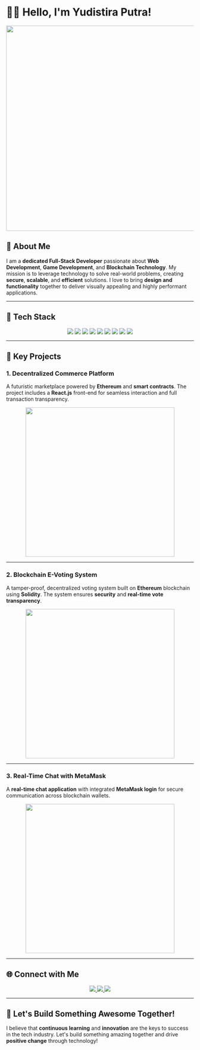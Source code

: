 # 👨‍💻 **Hello, I'm Yudistira Putra!**

<div align="center">
  <img src="https://media.giphy.com/media/RbDKaczqWovIugyJmW/giphy.gif" width="550"/>
</div>

## 🌟 **About Me**

I am a **dedicated Full-Stack Developer** passionate about **Web Development**, **Game Development**, and **Blockchain Technology**. My mission is to leverage technology to solve real-world problems, creating **secure**, **scalable**, and **efficient** solutions. I love to bring **design and functionality** together to deliver visually appealing and highly performant applications.

---

## 🚀 **Tech Stack**

<div align="center">
  <img src="https://img.shields.io/badge/JavaScript-F7DF1E?style=for-the-badge&logo=javascript&logoColor=black"/>
  <img src="https://img.shields.io/badge/React-61DAFB?style=for-the-badge&logo=react&logoColor=black"/>
  <img src="https://img.shields.io/badge/Solidity-363636?style=for-the-badge&logo=solidity&logoColor=white"/>
  <img src="https://img.shields.io/badge/Node.js-339933?style=for-the-badge&logo=node.js&logoColor=white"/>
  <img src="https://img.shields.io/badge/Tailwind_CSS-38B2AC?style=for-the-badge&logo=tailwind-css&logoColor=white"/>
  <img src="https://img.shields.io/badge/Laravel-FF2D20?style=for-the-badge&logo=laravel&logoColor=white"/>
  <img src="https://img.shields.io/badge/MySQL-4479A1?style=for-the-badge&logo=mysql&logoColor=white"/>
  <img src="https://img.shields.io/badge/PostgreSQL-336791?style=for-the-badge&logo=postgresql&logoColor=white"/>
  <img src="https://img.shields.io/badge/Docker-2496ED?style=for-the-badge&logo=docker&logoColor=white"/>
</div>

---

## 💼 **Key Projects**

### 1. **Decentralized Commerce Platform**
A futuristic marketplace powered by **Ethereum** and **smart contracts**. The project includes a **React.js** front-end for seamless interaction and full transaction transparency.

<div align="center">
  <img src="https://media.giphy.com/media/L1R1tvI9svkIWwpVYr/giphy.gif" width="400"/>
</div>

---

### 2. **Blockchain E-Voting System**
A tamper-proof, decentralized voting system built on **Ethereum** blockchain using **Solidity**. The system ensures **security** and **real-time vote transparency**.

<div align="center">
  <img src="https://media.giphy.com/media/qgQUggAC3Pfv687qPC/giphy.gif" width="400"/>
</div>

---

### 3. **Real-Time Chat with MetaMask**
A **real-time chat application** with integrated **MetaMask login** for secure communication across blockchain wallets.

<div align="center">
  <img src="https://media.giphy.com/media/3oKIPEqDGUULpEU0aQ/giphy.gif" width="400"/>
</div>

---

## 🌐 **Connect with Me**

<div align="center">
  <a href="mailto:pyudistira519@gmail.com">
    <img src="https://img.shields.io/badge/Email-D14836?style=for-the-badge&logo=gmail&logoColor=white"/>
  </a>
  <a href="https://www.linkedin.com/in/yudistira-putra-dev/">
    <img src="https://img.shields.io/badge/LinkedIn-0A66C2?style=for-the-badge&logo=linkedin&logoColor=white"/>
  </a>
  <a href="https://github.com/Yudis-bit">
    <img src="https://img.shields.io/badge/GitHub-181717?style=for-the-badge&logo=github&logoColor=white"/>
  </a>
</div>

---

## 💬 **Let's Build Something Awesome Together!**

I believe that **continuous learning** and **innovation** are the keys to success in the tech industry. Let's build something amazing together and drive **positive change** through technology!




